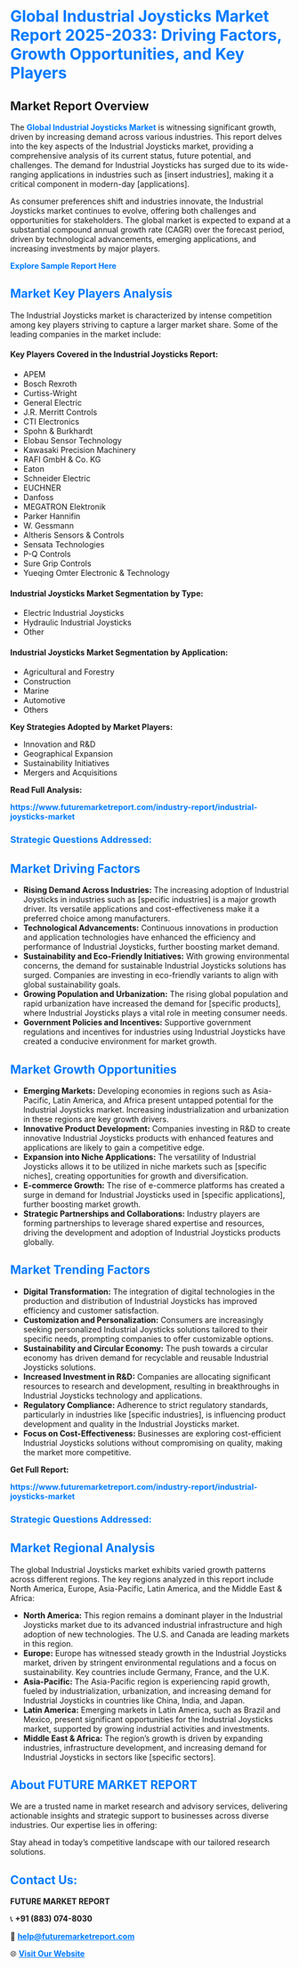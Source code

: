 <h1 style="color: #007BFF;">Global Industrial Joysticks Market Report 2025-2033: Driving Factors, Growth Opportunities, and Key Players</h1>

<section id="overview">
<h2>Market Report Overview</h2>
<p>The <a href="https://www.futuremarketreport.com/industry-report/industrial-joysticks-market" style="color: #007BFF; text-decoration: none;"><strong>Global Industrial Joysticks Market</strong></a> is witnessing significant growth, driven by increasing demand across various industries. This report delves into the key aspects of the Industrial Joysticks market, providing a comprehensive analysis of its current status, future potential, and challenges. The demand for Industrial Joysticks has surged due to its wide-ranging applications in industries such as [insert industries], making it a critical component in modern-day [applications].</p>
<p>As consumer preferences shift and industries innovate, the Industrial Joysticks market continues to evolve, offering both challenges and opportunities for stakeholders. The global market is expected to expand at a substantial compound annual growth rate (CAGR) over the forecast period, driven by technological advancements, emerging applications, and increasing investments by major players.</p>
</section>

<section id="overview">
<p><a href="https://www.futuremarketreport.com/request-sample/reportId=59053" style="color: #007BFF; text-decoration: none;"><strong>Explore Sample Report Here</strong></a></p>
</section>

<section id="key-players">
<h2 style="color: #007BFF;">Market Key Players Analysis</h2>
<p>The Industrial Joysticks market is characterized by intense competition among key players striving to capture a larger market share. Some of the leading companies in the market include:</p>
<h4>Key Players Covered in the Industrial Joysticks Report:</h4>
<ul><li>APEM</li><li>Bosch Rexroth</li><li>Curtiss-Wright</li><li>General Electric</li><li>J.R. Merritt Controls</li><li>CTI Electronics</li><li>Spohn &amp; Burkhardt</li><li>Elobau Sensor Technology</li><li>Kawasaki Precision Machinery</li><li>RAFI GmbH &amp; Co. KG</li><li>Eaton</li><li>Schneider Electric</li><li>EUCHNER</li><li>Danfoss</li><li>MEGATRON Elektronik</li><li>Parker Hannifin</li><li>W. Gessmann</li><li>Altheris Sensors &amp; Controls</li><li>Sensata Technologies</li><li>P-Q Controls</li><li>Sure Grip Controls</li><li>Yueqing Omter Electronic &amp; Technology</li></ul>
<h4>Industrial Joysticks Market Segmentation by Type:</h4>
<ul><li>Electric Industrial Joysticks</li><li>Hydraulic Industrial Joysticks</li><li>Other</li></ul>

<h4>Industrial Joysticks Market Segmentation by Application:</h4>
<ul><li>Agricultural and Forestry</li><li>Construction</li><li>Marine</li><li>Automotive</li><li>Others</li></ul>
<p><strong>Key Strategies Adopted by Market Players:</strong></p>
<ul>
<li>Innovation and R&D</li>
<li>Geographical Expansion</li>
<li>Sustainability Initiatives</li>
<li>Mergers and Acquisitions</li>
</ul>
</section>

<section>
<p><strong>Read Full Analysis: </strong></p><a href="https://www.futuremarketreport.com/industry-report/industrial-joysticks-market" style="color: #007BFF; text-decoration: none;"><strong>https://www.futuremarketreport.com/industry-report/industrial-joysticks-market</strong></a>
<h3 style="color: #007BFF;">Strategic Questions Addressed:</h3>
</section>

<section id="driving-factors">
<h2 style="color: #007BFF;">Market Driving Factors</h2>
<ul>
<li><strong>Rising Demand Across Industries:</strong> The increasing adoption of Industrial Joysticks in industries such as [specific industries] is a major growth driver. Its versatile applications and cost-effectiveness make it a preferred choice among manufacturers.</li>
<li><strong>Technological Advancements:</strong> Continuous innovations in production and application technologies have enhanced the efficiency and performance of Industrial Joysticks, further boosting market demand.</li>
<li><strong>Sustainability and Eco-Friendly Initiatives:</strong> With growing environmental concerns, the demand for sustainable Industrial Joysticks solutions has surged. Companies are investing in eco-friendly variants to align with global sustainability goals.</li>
<li><strong>Growing Population and Urbanization:</strong> The rising global population and rapid urbanization have increased the demand for [specific products], where Industrial Joysticks plays a vital role in meeting consumer needs.</li>
<li><strong>Government Policies and Incentives:</strong> Supportive government regulations and incentives for industries using Industrial Joysticks have created a conducive environment for market growth.</li>
</ul>
</section>

<section id="growth-opportunities">
<h2 style="color: #007BFF;">Market Growth Opportunities</h2>
<ul>
<li><strong>Emerging Markets:</strong> Developing economies in regions such as Asia-Pacific, Latin America, and Africa present untapped potential for the Industrial Joysticks market. Increasing industrialization and urbanization in these regions are key growth drivers.</li>
<li><strong>Innovative Product Development:</strong> Companies investing in R&D to create innovative Industrial Joysticks products with enhanced features and applications are likely to gain a competitive edge.</li>
<li><strong>Expansion into Niche Applications:</strong> The versatility of Industrial Joysticks allows it to be utilized in niche markets such as [specific niches], creating opportunities for growth and diversification.</li>
<li><strong>E-commerce Growth:</strong> The rise of e-commerce platforms has created a surge in demand for Industrial Joysticks used in [specific applications], further boosting market growth.</li>
<li><strong>Strategic Partnerships and Collaborations:</strong> Industry players are forming partnerships to leverage shared expertise and resources, driving the development and adoption of Industrial Joysticks products globally.</li>
</ul>
</section>

<section id="trending-factors">
<h2 style="color: #007BFF;">Market Trending Factors</h2>
<ul>
<li><strong>Digital Transformation:</strong> The integration of digital technologies in the production and distribution of Industrial Joysticks has improved efficiency and customer satisfaction.</li>
<li><strong>Customization and Personalization:</strong> Consumers are increasingly seeking personalized Industrial Joysticks solutions tailored to their specific needs, prompting companies to offer customizable options.</li>
<li><strong>Sustainability and Circular Economy:</strong> The push towards a circular economy has driven demand for recyclable and reusable Industrial Joysticks solutions.</li>
<li><strong>Increased Investment in R&D:</strong> Companies are allocating significant resources to research and development, resulting in breakthroughs in Industrial Joysticks technology and applications.</li>
<li><strong>Regulatory Compliance:</strong> Adherence to strict regulatory standards, particularly in industries like [specific industries], is influencing product development and quality in the Industrial Joysticks market.</li>
<li><strong>Focus on Cost-Effectiveness:</strong> Businesses are exploring cost-efficient Industrial Joysticks solutions without compromising on quality, making the market more competitive.</li>
</ul>
</section>

<section>
<p><strong>Get Full Report: </strong></p><a href="https://www.futuremarketreport.com/industry-report/industrial-joysticks-market" style="color: #007BFF; text-decoration: none;"><strong>https://www.futuremarketreport.com/industry-report/industrial-joysticks-market</strong></a>
<h3 style="color: #007BFF;">Strategic Questions Addressed:</h3>
</section>


<section id="regional-analysis">
<h2 style="color: #007BFF;">Market Regional Analysis</h2>
<p>The global Industrial Joysticks market exhibits varied growth patterns across different regions. The key regions analyzed in this report include North America, Europe, Asia-Pacific, Latin America, and the Middle East & Africa:</p>
<ul>
<li><strong>North America:</strong> This region remains a dominant player in the Industrial Joysticks market due to its advanced industrial infrastructure and high adoption of new technologies. The U.S. and Canada are leading markets in this region.</li>
<li><strong>Europe:</strong> Europe has witnessed steady growth in the Industrial Joysticks market, driven by stringent environmental regulations and a focus on sustainability. Key countries include Germany, France, and the U.K.</li>
<li><strong>Asia-Pacific:</strong> The Asia-Pacific region is experiencing rapid growth, fueled by industrialization, urbanization, and increasing demand for Industrial Joysticks in countries like China, India, and Japan.</li>
<li><strong>Latin America:</strong> Emerging markets in Latin America, such as Brazil and Mexico, present significant opportunities for the Industrial Joysticks market, supported by growing industrial activities and investments.</li>
<li><strong>Middle East & Africa:</strong> The region’s growth is driven by expanding industries, infrastructure development, and increasing demand for Industrial Joysticks in sectors like [specific sectors].</li>
</ul>
</section>

<footer>
<h2 style="color: #007BFF;">About FUTURE MARKET REPORT</h2>
<p>We are a trusted name in market research and advisory services, delivering actionable insights and strategic support to businesses across diverse industries. Our expertise lies in offering:</p>

<p>Stay ahead in today’s competitive landscape with our tailored research solutions.</p>

<h2 style="color: #007BFF;">Contact Us:</h2>
<p><strong>FUTURE MARKET REPORT</strong></p>
<p>📞 <strong>+91 (883) 074-8030</strong></p>
<p>📧 <strong><a href="mailto:help@futuremarketreport.com" style="color: #007BFF;">help@futuremarketreport.com</a></strong></p>
<p>🌐 <strong><a href="https://www.futuremarketreport.com/" style="color: #007BFF;">Visit Our Website</a></strong></p>
</footer>